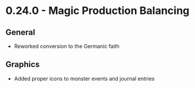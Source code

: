 # 0.24.0 - Magic Production Balancing
## General
- Reworked conversion to the Germanic faith
## Graphics
- Added proper icons to monster events and journal entries